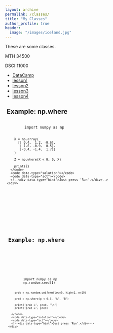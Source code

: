 ```yaml
---
layout: archive
permalink: /classes/
title: "My Classes"
author_profile: true
header:
  image: "/images/iceland.jpg"
---
```

These are some classes.

MTH 34500

DSCI 11000

+ [DataCamp](example.html)
+ [lesson1](lesson01.html)
+ [lesson2](lesson02.html)
+ [lesson3](lesson03.Rmd)
+ [lesson4](lesson04.ipynb)


<head>
  <meta charset="utf-8" />
  <title>DataCamp Light | Standalone example</title>
  <link rel='shortcut icon' type='image/x-icon' href='https://www.datacamp.com/assets/favicon.ico'/>
  <style>
    .exercise {
      width: 1000px;
      margin: 5px;
    }
  </style>

  <script async src="https://cdn.datacamp.com/dcl-react-dev.js.gz"></script>
</head>


  <div class="exercise">
    <div class="title">
      <h2>Example: np.where</h2>
    </div>
    <div data-datacamp-exercise data-lang="python" data-height="auto">
      <code data-type="pre-exercise-code"></code>
      <code data-type="sample-code">
        import numpy as np

        X = np.array(
          [[ 0.4,  1.2, -0.6],
           [ 1.6, -0.9,  0.5],
           [-0.4, -1.4,  1.7]]
        )

        Z = np.where(X < 0, 0, X)

        print(Z)
      </code>
      <code data-type="solution"></code>
      <code data-type="sct"></code>
      <!--<div data-type="hint">Just press 'Run'.</div>-->
    </div>
  </div>

  <div class="exercise">
    <div class="title">
      <h2>Example: np.where</h2>
    </div>
    <div data-datacamp-exercise data-lang="python" data-height="auto">
      <code data-type="pre-exercise-code"></code>
      <code data-type="sample-code">
        import numpy as np
        np.random.seed(1)

        prob = np.random.uniform(low=0, high=1, n=10)

        pred = np.where(p < 0.5, 'A', 'B')

        print('prob =', prob, '\n')
        print('pred =', pred)

      </code>
      <code data-type="solution"></code>
      <code data-type="sct"></code>
      <!--<div data-type="hint">Just press 'Run'.</div>-->
    </div>
  </div>
